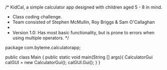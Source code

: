 /* KidCal, a simple calculator app designed with children aged 5 - 8 in mind.
*  Class coding challenge.
*  Team consisted of Stephen McMullin, Roy Briggs & Sam O'Callaghan
*  
*  Version 1.0: Has most basic functionality, but is prone to errors when using multiple operators.
*/

package com.byteme.calculatorapp;

public class Main {
	public static void main(String [] args){
			CalculatorGui calGUI = new CalculatorGui();
			calGUI.Gui();
	}
}
